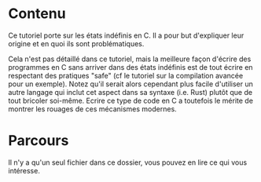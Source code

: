 #                               Contenu

Ce tutoriel porte sur les états indéfinis en C. Il a pour but d'expliquer leur
origine et en quoi ils sont problématiques.

Cela n'est pas détaillé dans ce tutoriel, mais la meilleure façon d'écrire des
programmes en C sans arriver dans des états indéfinis est de tout écrire en
respectant des pratiques "safe" (cf le tutoriel sur la compilation avancée pour
un exemple). Notez qu'il serait alors cependant plus facile d'utiliser un autre
langage qui inclut cet aspect dans sa syntaxe (i.e. Rust) plutôt que de tout
bricoler soi-même. Ecrire ce type de code en C a toutefois le mérite de montrer
les rouages de ces mécanismes modernes.


#                               Parcours

Il n'y a qu'un seul fichier dans ce dossier, vous pouvez en lire ce qui vous
intéresse.
